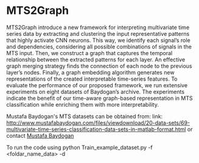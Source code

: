 # MTS2Graph
MTS2Graph introduce a new framework for interpreting multivariate time series data by extracting and clustering the input representative patterns that highly activate CNN neurons. This way, we identify each signal’s role and dependencies, considering all possible combinations of signals in the MTS input. Then, we construct a graph that captures the temporal relationship between the extracted patterns for each layer. An effective graph merging strategy finds the connection of each node to the previous layer’s nodes. Finally, a graph embedding algorithm generates new representations of the created interpretable time-series features. To evaluate the performance of our proposed framework, we run extensive experiments on eight datasets of Baydogan’s archive. The experiments indicate the benefit of our time-aware graph-based representation in MTS classification while enriching them with more interpretability.


Mustafa Baydogan's MTS datasets can be obtained from: link: http://www.mustafabaydogan.com/files/viewdownload/20-data-sets/69-multivariate-time-series-classification-data-sets-in-matlab-format.html or contact [Mustafa Baydogan]([https://archive.ics.uci.edu/ml/datasets/adult](http://www.mustafabaydogan.com/contact/)) 

To run the code using python Train_example_dataset.py -f <foldar_name_data> -d <dataset name>
